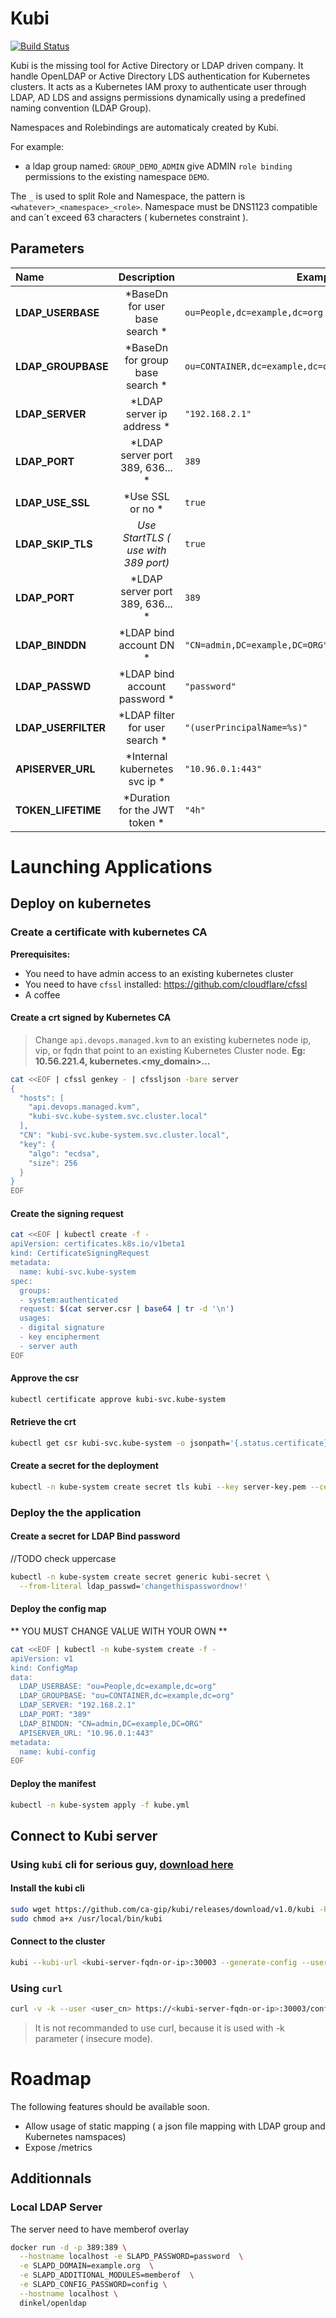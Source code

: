 # Kubi

[![Build Status](https://travis-ci.org/ca-gip/kubi.svg?branch=master)](https://travis-ci.org/ca-gip/kubi)


Kubi is the missing tool for Active Directory or LDAP driven company. It handle OpenLDAP or Active Directory LDS authentication for Kubernetes clusters. It acts as a Kubernetes IAM proxy to authenticate user through LDAP, AD LDS and assigns permissions dynamically using a predefined naming convention (LDAP Group).

Namespaces and Rolebindings are automaticaly created by Kubi.

For example:
- a ldap group named: `GROUP_DEMO_ADMIN` give ADMIN `role binding`  permissions to the existing namespace `DEMO`.

The `_` is used to split Role and Namespace, the pattern is `<whatever>_<namespace>_<role>`. Namespace must be DNS1123 compatible and can´t exceed 63 characters ( kubernetes constraint ).

## Parameters

| Name                  | Description                           | Example                       | Mandatory | Default     |
| :--------------       | :-----------------------------:       | ----------------------------: | ---------:| ----------: |
|  **LDAP_USERBASE**        |  *BaseDn for user base search      *    | `ou=People,dc=example,dc=org   ` | `yes  `     | -           |
|  **LDAP_GROUPBASE**       |  *BaseDn for group base search     *    | `ou=CONTAINER,dc=example,dc=org` | `yes  `     | -           |
|  **LDAP_SERVER**          |  *LDAP server ip address           *    | `"192.168.2.1"                 ` | `yes  `     | -           |
|  **LDAP_PORT**            |  *LDAP server port 389, 636...     *    | `389                           ` | `no   `     | `389  `     |
|  **LDAP_USE_SSL**         |  *Use SSL or no                    *    | `true                          ` | `no   `     | `false`     |
|  **LDAP_SKIP_TLS**        |  *Use StartTLS ( use with 389 port)*    | `true                          ` | `false`     | `false`     |
|  **LDAP_PORT**            |  *LDAP server port 389, 636...     *    | `389                           ` | `no   `     | `389  `     |
|  **LDAP_BINDDN**          |  *LDAP bind account DN             *    | `"CN=admin,DC=example,DC=ORG"  ` | `yes  `     | -           |
|  **LDAP_PASSWD**          |  *LDAP bind account password       *    | `"password"                    ` | `yes  `     | -           |
|  **LDAP_USERFILTER**      |  *LDAP filter for user search       *   | `"(userPrincipalName=%s)"      ` | `no  `      | `(cn=%s)`   |
|  **APISERVER_URL**        |  *Internal kubernetes svc ip       *    | `"10.96.0.1:443"               ` | `no   `     | -           |
|  **TOKEN_LIFETIME**       |  *Duration for the JWT token       *    | `"4h"                          ` | `no   `     | 4h          |

# Launching Applications

## Deploy on kubernetes

### Create a certificate with kubernetes CA

**Prerequisites:**
- You need to have admin access to an existing kubernetes cluster
- You need to have `cfssl` installed: https://github.com/cloudflare/cfssl
- A coffee

#### Create a crt signed by Kubernetes CA

  > Change `api.devops.managed.kvm` to an existing kubernetes node ip, vip, or fqdn
  that point to an existing Kubernetes Cluster node.
  **Eg: 10.56.221.4, kubernetes.<my_domain>...**

```bash
cat <<EOF | cfssl genkey - | cfssljson -bare server
{
  "hosts": [
    "api.devops.managed.kvm",
    "kubi-svc.kube-system.svc.cluster.local"
  ],
  "CN": "kubi-svc.kube-system.svc.cluster.local",
  "key": {
    "algo": "ecdsa",
    "size": 256
  }
}
EOF
```

#### Create the signing request

```bash
cat <<EOF | kubectl create -f -
apiVersion: certificates.k8s.io/v1beta1
kind: CertificateSigningRequest
metadata:
  name: kubi-svc.kube-system
spec:
  groups:
  - system:authenticated
  request: $(cat server.csr | base64 | tr -d '\n')
  usages:
  - digital signature
  - key encipherment
  - server auth
EOF
```

#### Approve the csr
```bash
kubectl certificate approve kubi-svc.kube-system
```

#### Retrieve the crt
```bash
kubectl get csr kubi-svc.kube-system -o jsonpath='{.status.certificate}'     | base64 --decode > server.crt
```

#### Create a secret for the deployment
```bash
kubectl -n kube-system create secret tls kubi --key server-key.pem --cert server.crt
```
### Deploy the the application

#### Create a secret for LDAP Bind password

//TODO check uppercase
```bash
kubectl -n kube-system create secret generic kubi-secret \
  --from-literal ldap_passwd='changethispasswordnow!'
```

#### Deploy the config map

** YOU MUST CHANGE VALUE WITH YOUR OWN **
```bash
cat <<EOF | kubectl -n kube-system create -f -
apiVersion: v1
kind: ConfigMap
data:
  LDAP_USERBASE: "ou=People,dc=example,dc=org"
  LDAP_GROUPBASE: "ou=CONTAINER,dc=example,dc=org"
  LDAP_SERVER: "192.168.2.1"
  LDAP_PORT: "389"
  LDAP_BINDDN: "CN=admin,DC=example,DC=ORG"
  APISERVER_URL: "10.96.0.1:443"
metadata:
  name: kubi-config
EOF
```
#### Deploy the manifest

```bash
kubectl -n kube-system apply -f kube.yml
```

## Connect to Kubi server


### Using `kubi` cli for serious guy, [download here](https://github.com/ca-gip/kubi/releases/download/v1.0/kubi)

#### Install the kubi cli
```bash
sudo wget https://github.com/ca-gip/kubi/releases/download/v1.0/kubi -P /usr/local/bin
sudo chmod a+x /usr/local/bin/kubi
```
#### Connect to the cluster
```bash
kubi --kubi-url <kubi-server-fqdn-or-ip>:30003 --generate-config --username <user_cn>
```

### Using `curl`

```bash
curl -v -k --user <user_cn> https://<kubi-server-fqdn-or-ip>:30003/config
```

> It is not recommanded to use curl, because it is used with -k parameter ( insecure mode).

# Roadmap

The following features should be available soon.

- Allow usage of static mapping ( a json file mapping with LDAP group and Kubernetes namspaces)
- Expose /metrics


## Additionnals

### Local LDAP Server

The server need to have memberof overlay
```bash
docker run -d -p 389:389 \
  --hostname localhost -e SLAPD_PASSWORD=password  \
  -e SLAPD_DOMAIN=example.org  \
  -e SLAPD_ADDITIONAL_MODULES=memberof  \
  -e SLAPD_CONFIG_PASSWORD=config \
  --hostname localhost \
  dinkel/openldap
```
